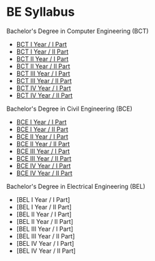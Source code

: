 # BE Syllabus
Bachelor's Degree in Computer Engineering (BCT)
- [BCT I Year / I Part]()
- [BCT I Year / II Part]()
- [BCT II Year / I Part]()
- [BCT II Year / II Part]()
- [BCT III Year / I Part]()
- [BCT III Year / II Part]()
- [BCT IV Year / I Part]()
- [BCT IV Year / II Part]()

Bachelor's Degree in Civil Engineering (BCE)
- [BCE I Year / I Part]()
- [BCE I Year / II Part]()
- [BCE II Year / I Part]()
- [BCE II Year / II Part]()
- [BCE III Year / I Part]()
- [BCE III Year / II Part]()
- [BCE IV Year / I Part]()
- [BCE IV Year / II Part]()

Bachelor's Degree in Electrical Engineering (BEL)
- [BEL I Year / I Part]
- [BEL I Year / II Part]
- [BEL II Year / I Part]
- [BEL II Year / II Part]
- [BEL III Year / I Part]
- [BEL III Year / II Part]
- [BEL IV Year / I Part]
- [BEL IV Year / II Part]

